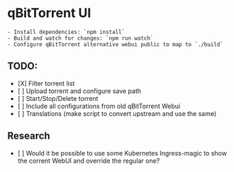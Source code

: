 # qBitTorrent UI

    - Install dependencies: `npm install`
    - Build and watch for changes: `npm run watch`
    - Configure qBitTorrent alternative webui public to map to `./build`

## TODO:

-   [X] Filter torrent list
-   [ ] Upload torrent and configure save path
-   [ ] Start/Stop/Delete torrent
-   [ ] Include all configurations from old qBitTorrent Webui
-   [ ] Translations (make script to convert upstream and use the same)

## Research

-   [ ] Would it be possible to use some Kubernetes Ingress-magic to show the corrent WebUI and override the regular one?

